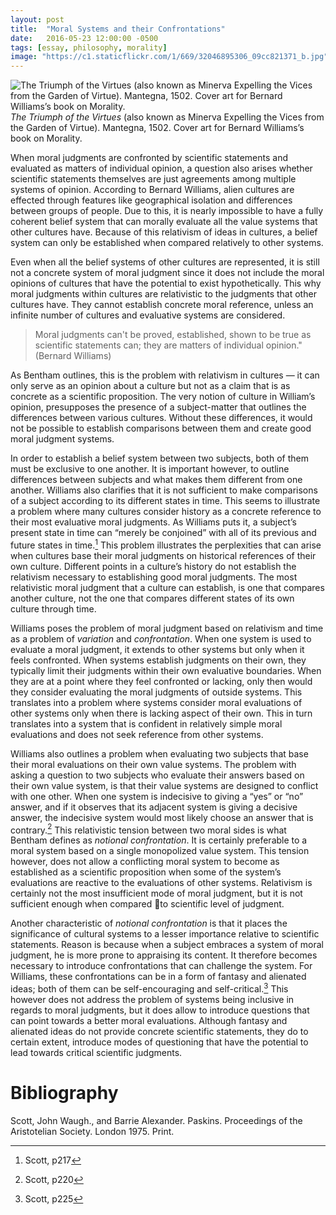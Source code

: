 ```yaml
---
layout: post
title:  "Moral Systems and their Confrontations"
date:   2016-05-23 12:00:00 -0500
tags: [essay, philosophy, morality]
image: "https://c1.staticflickr.com/1/669/32046895306_09cc821371_b.jpg"
---
```


![*The Triumph of the Virtues* (also known as Minerva Expelling the Vices from the Garden of Virtue). Mantegna, 1502. Cover art for Bernard Williams’s book on Morality.](https://c1.staticflickr.com/1/669/32046895306_09cc821371_b.jpg)
*The Triumph of the Virtues* (also known as Minerva Expelling the Vices from the Garden of Virtue). Mantegna, 1502. Cover art for Bernard Williams’s book on Morality.

When moral judgments are confronted by scientific statements and evaluated as matters of individual opinion, a question also arises whether scientific statements themselves are just agreements among multiple systems of opinion. According to Bernard Williams, alien cultures are effected through features like geographical isolation and differences between groups of people. Due to this, it is nearly impossible to have a fully coherent belief system that can morally evaluate all the value systems that other cultures have. Because of this relativism of ideas in cultures, a belief system can only be established when compared relatively to other systems.

Even when all the belief systems of other cultures are represented, it is still not a concrete system of moral judgment since it does not include the moral opinions of cultures that have the potential to exist hypothetically. This why moral judgments within cultures are relativistic to the judgments that other cultures have. They cannot establish concrete moral reference, unless an infinite number of cultures and evaluative systems are considered.

> Moral judgments can't be proved, established, shown to be true as scientific statements can; they are matters of individual opinion." (Bernard Williams)

As Bentham outlines, this is the problem with relativism in cultures — it can only serve as an opinion about a culture but not as a claim that is as concrete as a scientific proposition. The very notion of culture in William’s opinion, presupposes the presence of a subject-matter that outlines the differences between various cultures. Without these differences, it would not be possible to establish comparisons between them and create good moral judgment systems.

In order to establish a belief system between two subjects, both of them must be exclusive to one another. It is important however, to outline differences between subjects and what makes them different from one another. Williams also clarifies that it is not sufficient to make comparisons of a subject according to its different states in time. This seems to illustrate a problem where many cultures consider history as a concrete reference to their most evaluative moral judgments. As Williams puts it, a subject’s present state in time can “merely be conjoined” with all of its previous and future states in time.[^1] This problem illustrates the perplexities that can arise when cultures base their moral judgments on historical references of their own culture. Different points in a culture’s history do not establish the relativism necessary to establishing good moral judgments. The most relativistic moral judgment that a culture can establish, is one that compares another culture, not the one that compares different states of its own culture through time.

Williams poses the problem of moral judgment based on relativism and time as a problem of *variation* and *confrontation*. When one system is used to evaluate a moral judgment, it extends to other systems but only when it feels confronted. When systems establish judgments on their own, they typically limit their judgments within their own evaluative boundaries. When they are at a point where they feel confronted or lacking, only then would they consider evaluating the moral judgments of outside systems. This translates into a problem where systems consider moral evaluations of other systems only when there is lacking aspect of their own. This in turn translates into a system that is confident in relatively simple moral evaluations and does not seek reference from other systems.

Williams also outlines a problem when evaluating two subjects that base their moral evaluations on their own value systems. The problem with asking a question to two subjects who evaluate their answers based on their own value system, is that their value systems are designed to conflict with one other. When one system is indecisive to giving a “yes” or “no” answer, and if it observes that its adjacent system is giving a decisive answer, the indecisive system would most likely choose an answer that is contrary.[^2] This relativistic tension between two moral sides is what Bentham defines as *notional confrontation*. It is certainly preferable to a moral system based on a single monopolized value system. This tension however, does not allow a conflicting moral system to become as established as a scientific proposition when some of the system’s evaluations are reactive to the evaluations of other systems. Relativism is certainly not the most insufficient mode of moral judgment, but it is not sufficient enough when compared to scientific level of judgment.

Another characteristic of *notional confrontation* is that it places the significance of cultural systems to a lesser importance relative to scientific statements. Reason is because when a subject embraces a system of moral judgment, he is more prone to appraising its content. It therefore becomes necessary to introduce confrontations that can challenge the system. For Williams, these confrontations can be in a form of fantasy and alienated ideas; both of them can be self-encouraging and self-critical.[^3] This however does not address the problem of systems being inclusive in regards to moral judgments, but it does allow to introduce questions that can point towards a better moral evaluations. Although fantasy and alienated ideas do not provide concrete scientific statements, they do to certain extent, introduce modes of questioning that have the potential to lead towards critical scientific judgments.

# Bibliography

Scott, John Waugh., and Barrie Alexander. Paskins. Proceedings of the Aristotelian Society. London 1975. Print.

[^1]: Scott, p217
[^2]: Scott, p220
[^3]: Scott, p225
